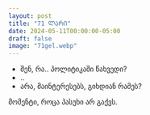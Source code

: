 ```yaml
---
layout: post
title: "71 ᲚᲐᲠᲘ"
date: 2024-05-11T00:00:00-05:00
draft: false
image: "71gel.webp"
---
```


- შენ, რა.. პოლიტიკაში წახვედი?
- ..
- არა, მაინტერესებს, გიხდიან რამეს?

მომენტი, როცა პასუხი არ გაქვს. 
